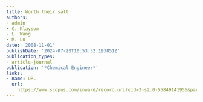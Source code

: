 ```yaml
---
title: Worth their salt
authors:
- admin
- C. Klaysom
- L. Wang
- M. Lu
date: '2008-11-01'
publishDate: '2024-07-20T10:53:32.193851Z'
publication_types:
- article-journal
publication: '*Chemical Engineer*'
links:
- name: URL
  url: 
    https://www.scopus.com/inward/record.uri?eid=2-s2.0-55849141955&partnerID=40&md5=c58576ff0e9a40de932ef72064043617
---
```

